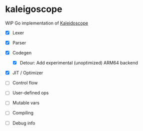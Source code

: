 # kaleigoscope

WIP Go implementation of [Kaleidoscope](https://llvm.org/docs/tutorial/)

- [x] Lexer
- [x] Parser
- [x] Codegen
  - [x] Detour: Add experimental (unoptimized) ARM64 backend
- [x] JIT / Optimizer
- [ ] Control flow
- [ ] User-defined ops
- [ ] Mutable vars
- [ ] Compiling
- [ ] Debug info


